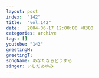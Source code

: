 ```yaml
---
layout: post
index:  "142"
title:  "vol.142"
date:   2004-06-17 12:00:00 +0300
categories: archive
tags: []
youtube: "142"
greetingM: 
greetingT: 
songName: あなたならどうする
singer: いしだあゆみ
---
```

